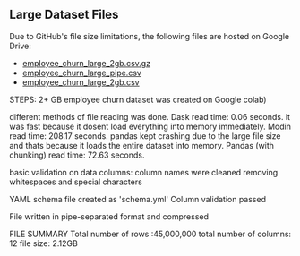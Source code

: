 ## Large Dataset Files

Due to GitHub's file size limitations, the following files are hosted on Google Drive:

- [employee_churn_large_2gb.csv.gz](https://drive.google.com/file/d/1d6JXqrx1nZZI6Pv1w2CgEwV431tY7IJ-/view?usp=sharing)
- [employee_churn_large_pipe.csv](https://drive.google.com/file/d/1-CehfAGFCWK6sv3c31JpZaizo_PcFLAg/view?usp=sharing)
- [employee_churn_large_2gb.csv](https://drive.google.com/file/d/1-AQH2oJMG0A4YWu2nAr1DSV155ljlAYQ/view?usp=sharing)


STEPS:
2+ GB employee churn dataset was created on Google colab)


different methods of file reading was done.
Dask read time: 0.06 seconds. it was fast because it dosent load everything into memory immediately.
Modin read time: 208.17 seconds.
pandas kept crashing due to the large file size and thats because it loads the entire dataset into memory.
Pandas (with chunking) read time: 72.63 seconds.


basic validation on data columns: 
column names were cleaned removing whitespaces and special characters


YAML schema file created as 'schema.yml'
Column validation passed


File written in pipe-separated format and compressed 


FILE SUMMARY
Total number of rows :45,000,000
total number of columns: 12
file size: 2.12GB
